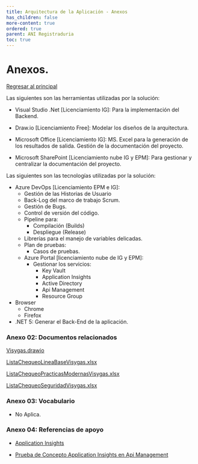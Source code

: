 ```yaml
---
title: Arquitectura de la Aplicación - Anexos
has_children: false
more-content: true
ordered: true
parent: ANI Registraduria 
toc: true
---
```


# Anexos.

<!-- 
A continuación documente la información correspondiente a los anexos relacionados con su propuesta arquitectónica
-->

[Regresar al principal](../../plantilla-arquitectura-aplicacion.html)

Las siguientes son las herramientas utilizadas por la solución:

- Visual Studio .Net [Licenciamiento IG]: Para la implementación del Backend.

- Draw.io [Licenciamiento Free]: Modelar los diseños de la arquitectura.

- Microsoft Office [Licenciamiento IG]:
MS. Excel para la generación de los resultados de salida.
Gestión de la documentación del proyecto.

- Microsoft SharePoint [Licenciamiento nube IG y EPM]: Para gestionar y centralizar la documentación del proyecto.

Las siguientes son las tecnologías utilizadas por la solución:

<ul style="text-align: justify">
    <li>Azure DevOps [Licenciamiento EPM e IG]:
        <ul>
            <li>Gestión de las Historias de Usuario</li>
            <li>Back-Log del marco de trabajo Scrum.</li>
            <li>Gestión de Bugs.</li>
            <li>Control de versión del código.</li>
            <li>Pipeline para:
                <ul>
                    <li>Compilación (Builds)</li>
                    <li>Despliegue (Release)</li>
                </ul>
            </li>
            <li>Librerías para el manejo de variables delicadas.</li>
            <li>Plan de pruebas:
                <ul>
                    <li>Casos de pruebas.</li>
                </ul>
            </li>
            <li>Azure Portal [licenciamiento nube de IG y EPM]:
                <ul>
                    <li>Gestionar los servicios:
                        <ul>
                            <li>Key Vault</li>
                            <li>Application Insights</li>
                            <li>Active Directory</li>
                            <li>Api Management</li>
                            <li>Resource Group</li>
                        </ul>
                    </li>
                </ul>
            </li>
        </ul>
    </li>
    <li>Browser
        <ul>
            <li>Chrome</li>
            <li>Firefox</li>
        </ul>
    </li>
    <li>.NET 5: Generar el Back-End de la aplicación.</li>
</ul>

### Anexo 02: Documentos relacionados

[Visygas.drawio](../../recursos/documents/reg.drawio)

[ListaChequeoLineaBaseVisygas.xlsx](../../recursos/documents/ListaChequeoLineaBaseAni.xlsx)

[ListaChequeoPracticasModernasVisygas.xlsx](../../recursos/documents/ListaChequeoPracticasModernasAni.xlsx)

[ListaChequeoSeguridadVisygas.xlsx](../../recursos/documents/ListaChequeoSeguridadAni.xlsx)

### Anexo 03: Vocabulario

- No Aplica.

### Anexo 04: Referencias de apoyo

- <a href="https://aplicaciones.epm.com.co/interno/alejandriadocumentacion/pages/Experimentacion/Backend/Application%20Insights/AplicationInsights.html" target="_blank">Application Insights</a>

- <a href="https://aplicaciones.epm.com.co/interno/alejandriadocumentacion/pages/GuiasYLineamiento/Interoperabilidad/Monitoreo/Lineamientos/AgregarAI_ApiManagement.html" target="_blank">Prueba de Concepto Application Insights en Api Management</a>